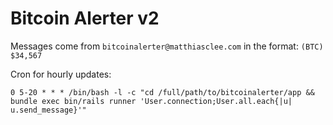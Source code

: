 # Bitcoin Alerter v2

Messages come from `bitcoinalerter@matthiasclee.com` in the format: `(BTC) $34,567`

Cron for hourly updates:
```
0 5-20 * * * /bin/bash -l -c "cd /full/path/to/bitcoinalerter/app && bundle exec bin/rails runner 'User.connection;User.all.each{|u| u.send_message}'"
```
